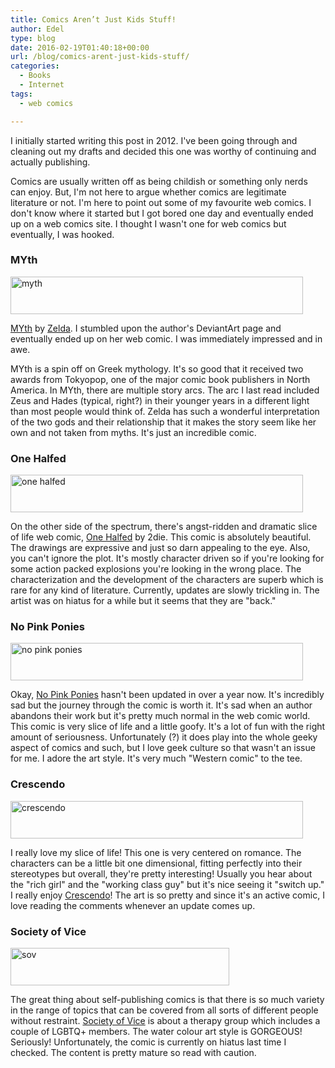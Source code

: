 ```yaml
---
title: Comics Aren’t Just Kids Stuff!
author: Edel
type: blog
date: 2016-02-19T01:40:18+00:00
url: /blog/comics-arent-just-kids-stuff/
categories:
  - Books
  - Internet
tags:
  - web comics

---
```

I initially started writing this post in 2012. I've been going through and cleaning out my drafts and decided this one was worthy of continuing and actually publishing.

Comics are usually written off as being childish or something only nerds can enjoy. But, I'm not here to argue whether comics are legitimate literature or not. I'm here to point out some of my favourite web comics. I don't know where it started but I got bored one day and eventually ended up on a web comics site. I thought I wasn't one for web comics but eventually, I was hooked.

### MYth

[<img src="http://erzadel.net/blog/wp-content/uploads/2016/02/myth.jpg" alt="myth" width="468" height="60" class="alignnone size-full wp-image-11048" srcset="http://erzadel.net/blog/wp-content/uploads/2016/02/myth.jpg 468w, http://erzadel.net/blog/wp-content/uploads/2016/02/myth-300x38.jpg 300w" sizes="(max-width: 468px) 100vw, 468px" />][1]

[MYth][1] by [Zelda][2]. I stumbled upon the author's DeviantArt page and eventually ended up on her web comic. I was immediately impressed and in awe.

MYth is a spin off on Greek mythology. It's so good that it received two awards from Tokyopop, one of the major comic book publishers in North America. In MYth, there are multiple story arcs. The arc I last read included Zeus and Hades (typical, right?) in their younger years in a different light than most people would think of. Zelda has such a wonderful interpretation of the two gods and their relationship that it makes the story seem like her own and not taken from myths. It's just an incredible comic.

### One Halfed

[<img src="http://erzadel.net/blog/wp-content/uploads/2016/02/onehalfed.png" alt="one halfed" width="468" height="60" class="alignnone size-full wp-image-11050" srcset="http://erzadel.net/blog/wp-content/uploads/2016/02/onehalfed.png 468w, http://erzadel.net/blog/wp-content/uploads/2016/02/onehalfed-300x38.png 300w" sizes="(max-width: 468px) 100vw, 468px" />][3]

On the other side of the spectrum, there's angst-ridden and dramatic slice of life web comic, [One Halfed][3] by 2die. This comic is absolutely beautiful. The drawings are expressive and just so darn appealing to the eye. Also, you can't ignore the plot. It's mostly character driven so if you're looking for some action packed explosions you're looking in the wrong place. The characterization and the development of the characters are superb which is rare for any kind of literature. Currently, updates are slowly trickling in. The artist was on hiatus for a while but it seems that they are "back."

### No Pink Ponies

[<img src="http://erzadel.net/blog/wp-content/uploads/2016/02/nopinkponies.gif" alt="no pink ponies" width="468" height="60" class="alignnone size-full wp-image-11051" />][4]

Okay, [No Pink Ponies][4] hasn't been updated in over a year now. It's incredibly sad but the journey through the comic is worth it. It's sad when an author abandons their work but it's pretty much normal in the web comic world. This comic is very slice of life and a little goofy. It's a lot of fun with the right amount of seriousness. Unfortunately (?) it does play into the whole geeky aspect of comics and such, but I love geek culture so that wasn't an issue for me. I adore the art style. It's very much "Western comic" to the tee.

### Crescendo

[<img src="http://erzadel.net/blog/wp-content/uploads/2016/02/crescendo.gif" alt="crescendo" width="468" height="60" class="alignnone size-full wp-image-11052" />][5]

I really love my slice of life! This one is very centered on romance. The characters can be a little bit one dimensional, fitting perfectly into their stereotypes but overall, they're pretty interesting! Usually you hear about the "rich girl" and the "working class guy" but it's nice seeing it "switch up." I really enjoy [Crescendo][5]! The art is so pretty and since it's an active comic, I love reading the comments whenever an update comes up.

### Society of Vice

[<img src="http://erzadel.net/blog/wp-content/uploads/2016/02/sov.jpg" alt="sov" width="350" height="60" class="alignnone size-full wp-image-11053" srcset="http://erzadel.net/blog/wp-content/uploads/2016/02/sov.jpg 350w, http://erzadel.net/blog/wp-content/uploads/2016/02/sov-300x51.jpg 300w" sizes="(max-width: 350px) 100vw, 350px" />][6]

The great thing about self-publishing comics is that there is so much variety in the range of topics that can be covered from all sorts of different people without restraint. [Society of Vice][6] is about a therapy group which includes a couple of LGBTQ+ members. The water colour art style is GORGEOUS! Seriously! Unfortunately, the comic is currently on hiatus last time I checked. The content is pretty mature so read with caution.




 [1]: http://myth.smackjeeves.com
 [2]: http://zeldacw
 [3]: http://1halfed.smackjeeves.com
 [4]: http://nopinkponies.keenspot.com
 [5]: http://crescendocomic.smackjeeves.com
 [6]: http://sovcomic.smackjeeves.com